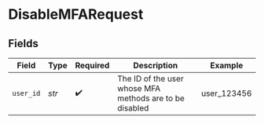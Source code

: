 # DisableMFARequest


## Fields

| Field                                                   | Type                                                    | Required                                                | Description                                             | Example                                                 |
| ------------------------------------------------------- | ------------------------------------------------------- | ------------------------------------------------------- | ------------------------------------------------------- | ------------------------------------------------------- |
| `user_id`                                               | *str*                                                   | :heavy_check_mark:                                      | The ID of the user whose MFA methods are to be disabled | user_123456                                             |